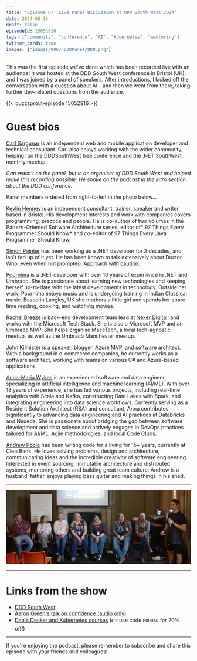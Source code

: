 ```yaml
---
title: "Episode 67: Live Panel Discussion at DDD South West 2024"
date: 2024-05-13
draft: false
episodeId: 15052916
tags: ["community", "conference", "AI", "Kubernetes", "mentoring"]
twitter_cards: true
images: ["images/0067-DDDPanel/DDD.png"]
---
```


This was the first episode we've done which has been recorded live with an audience! It was hosted at the DDD South West conference in Bristol (UK), and I was joined by a panel of speakers. After introductions, I kicked off the conversation with a question about AI - and then we went from there, taking further dev-related questions from the audience.

{{< buzzsprout-episode 15052916 >}}

# Guest bios

[Carl Sargunar](https://www.linkedin.com/in/carl-sargunar-63b5814/) is an independent web and mobile application developer and technical consultant. Carl also enjoys working with the wider community, helping run the DDDSouthWest free conference and the .NET SouthWest monthly meetup

_Carl wasn't on the panel, but is an organiser of DDD South West and helped make this recording possible. He spoke on the podcast in the intro section about the DDD conference._

Panel members ordered from right-to-left in the photo below...

[Kevlin Henney](https://www.linkedin.com/in/kevlin/) is an independent consultant, trainer, speaker and writer based in Bristol. His development interests and work with companies covers programming, practice and people. He is co-author of two volumes in the Pattern-Oriented Software Architecture series, editor of* 97 Things Every Programmer Should Know* and co-editor of 97 Things Every Java Programmer Should Know.

[Simon Painter](https://www.linkedin.com/in/simon-painter-45a05217/) has been working as a .NET developer for 2 decades, and isn't fed up of it yet. He has been known to talk extensively about Doctor Who, even when not prompted. Approach with caution.

[Poornima](https://www.linkedin.com/in/poornimanayar/) is a .NET developer with over 10 years of experience in .NET and Umbraco. She is passionate about learning new technologies and keeping herself up-to-date with the latest developments in technology. Outside her work, Poornima enjoys music and is undergoing training in Indian Classical music. Based in Langley, UK she mothers a little girl and spends her spare time reading, cooking, and watching movies.

[Rachel Breeze](https://www.linkedin.com/in/rachel-breeze/) is back-end development team lead at [Nexer Digital](https://www.nexerdigital.com/), and works with the Microsoft Tech Stack. She is also a Microsoft MVP and an Umbraco MVP. She helps organise MaccTech, a local tech-agnostic meetup, as well as the Umbraco Manchester meetup.

[John Kilmister](https://www.linkedin.com/in/johnkilmister/) is a speaker, blogger, Azure MVP, and software architect. With a background in e-commerce companies, he currently works as a software architect, working with teams on various C# and Azure-based applications.

[Anna-Maria Wykes](https://www.linkedin.com/in/anna-maria-wykes-31939454/) is an experienced software and data engineer, specializing in artificial intelligence and machine learning (AI/ML). With over 18 years of experience, she has led various projects, including real-time analytics with Scala and Kafka, constructing Data Lakes with Spark, and integrating engineering into data science workflows. Currently serving as a Resident Solution Architect (RSA) and consultant, Anna contributes significantly to advancing data engineering and AI practices at Databricks and Neueda. She is passionate about bridging the gap between software development and data science and actively engages in DevOps practices tailored for AI/ML, Agile methodologies, and local Code Clubs.

[Andrew Poole](https://www.linkedin.com/in/andrew-poole-2782494a/) has been writing code for a living for 15+ years, currently at ClearBank. He loves solving problems, design and architecture, communicating ideas and the incredible creativity of software engineering. Interested in event sourcing, immutable architecture and distributed systems, mentoring others and building great team culture. Andrew is a husband, father, enjoys playing bass guitar and making things in his shed.

---

![](/images/0067-DDDPanel/Photo.jpg)

---

# Links from the show

* [DDD South West](https://dddsouthwest.com/)
* [Aaron Green's talk on confidence (audio only)](https://www.dropbox.com/s/nhs9gos416a1y7f/Aaron_Green_DDDSW2024.mp3?dl=0)
* [Dan's Docker and Kubernetes courses](https://dometrain.com/author/dan-clarke/) (👉 use code `PODDAN` for 20% off!)

---

If you're enjoying the podcast, please remember to subscribe and share this episode with your friends and colleagues!
